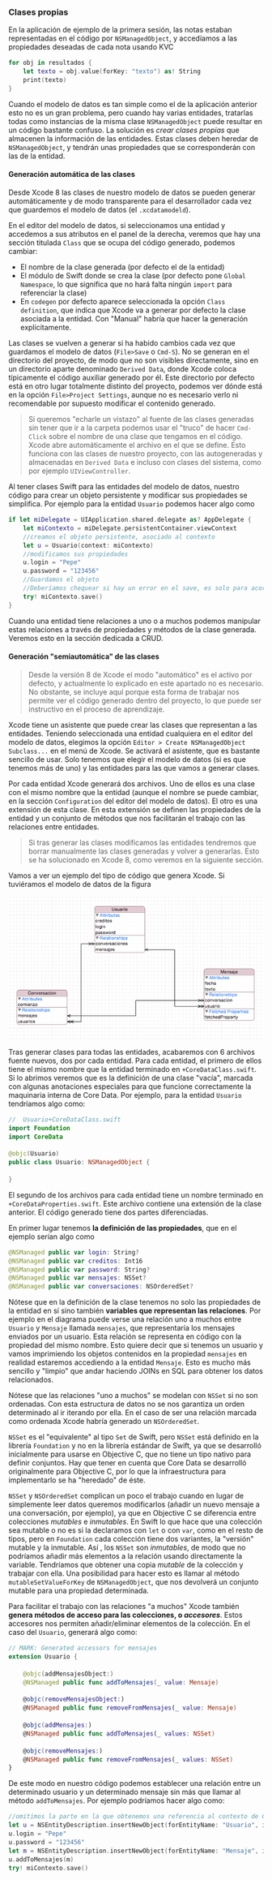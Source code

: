 ### Clases propias

En la aplicación de ejemplo de la primera sesión, las notas estaban representadas en el código por `NSManagedObject`, y accedíamos a las propiedades deseadas de cada nota usando KVC

```swift
for obj in resultados {
	let texto = obj.value(forKey: "texto") as! String
	print(texto)
} 
```

Cuando el modelo de datos es tan simple como el de la aplicación anterior esto no es un gran problema, pero cuando hay varias entidades, tratarlas todas como instancias de la misma clase `NSManagedObject` puede resultar en un código bastante confuso. La solución es *crear clases propias* que almacenen la información de las entidades. Estas clases deben heredar de `NSManagedObject`, y  tendrán unas propiedades que se corresponderán con las de la entidad.


#### Generación automática de las clases

Desde Xcode 8 las clases de nuestro modelo de datos se pueden generar automáticamente y de modo transparente para el desarrollador cada vez que guardemos el modelo de datos (el `.xcdatamodeld`). 

En el editor del modelo de datos, si seleccionamos una entidad y accedemos a sus atributos en el panel de la derecha, veremos que hay una sección titulada `Class` que se ocupa del código generado, podemos cambiar:

- El nombre de la clase generada (por defecto el de la entidad)
- El módulo de Swift donde se crea la clase (por defecto pone `Global Namespace`, lo que significa que no hará falta ningún `import` para referenciar la clase)
- En `codegen` por defecto aparece seleccionada la opción  `Class definition`, que indica que Xcode va a generar por defecto la clase asociada a la entidad. Con "Manual" habría que hacer la generación explícitamente.

Las clases se vuelven a generar si ha habido cambios cada vez que guardamos el modelo de datos (`File>Save` o `Cmd-S`). No se generan en el directorio del proyecto, de modo que no son visibles directamente, sino en un directorio aparte denominado `Derived Data`, donde Xcode coloca típicamente el código auxiliar generado por él. Este directorio por defecto está en otro lugar totalmente distinto del proyecto, podemos ver dónde está en la opción `File>Project Settings`, aunque no es necesario verlo ni recomendable por supuesto modificar el contenido generado.

> Si queremos "echarle un vistazo" al fuente de las clases generadas sin tener que ir a la carpeta podemos usar el "truco" de hacer `Cmd-Click` sobre el nombre de una clase que tengamos en el código. Xcode abre automáticamente el archivo en el que se define. Esto funciona con las clases de nuestro proyecto, con las autogeneradas y almacenadas en `Derived Data` e incluso con clases del sistema, como por ejemplo `UIViewController`.

Al tener clases Swift para las entidades del modelo de datos, nuestro código para crear un objeto persistente y modificar sus propiedades se simplifica. Por ejemplo para la entidad `Usuario` podemos hacer algo como

```swift
if let miDelegate = UIApplication.shared.delegate as? AppDelegate {
    let miContexto = miDelegate.persistentContainer.viewContext
    //creamos el objeto persistente, asociado al contexto
    let u = Usuario(context: miContexto)
    //modificamos sus propiedades
    u.login = "Pepe"
    u.password = "123456"
    //Guardamos el objeto
    //Deberíamos chequear si hay un error en el save, es solo para acortar el ejemplo
    try! miContexto.save()
}
```

Cuando una entidad tiene relaciones a uno o a muchos podemos manipular estas relaciones a través de propiedades y métodos de la clase generada. Veremos esto en la sección dedicada a CRUD.
 
#### Generación "semiautomática" de las clases

> Desde la versión 8 de Xcode el modo "automático" es el activo por defecto, y actualmente lo explicado en este apartado no es necesario. No obstante, se incluye aquí porque esta forma de trabajar nos permite ver el código generado dentro del proyecto, lo que puede ser instructivo en el proceso de aprendizaje.

Xcode tiene un asistente que puede crear las clases que representan a las entidades. Teniendo seleccionada una entidad cualquiera en el  editor del modelo de datos, elegimos la opción `Editor > Create NSManagedObject Subclass...` en el menú de Xcode. Se activará el asistente, que es bastante sencillo de usar. Solo tenemos que elegir el modelo de datos (si es que tenemos más de uno) y las entidades para las que vamos a generar clases.

Por cada entidad Xcode generará dos archivos. Uno de ellos es una clase con el mismo nombre que la entidad (aunque el nombre se puede cambiar, en la sección `Configuration` del editor del modelo de datos). El otro es una extensión de esta clase. En esta extensión se definen las propiedades de la entidad y un conjunto de métodos que nos facilitarán el trabajo con las relaciones entre entidades.

> Si tras generar las clases modificamos las entidades tendremos que borrar manualmente las clases generadas y volver a generarlas. Esto se ha solucionado en Xcode 8, como veremos en la siguiente sección.

Vamos a ver un ejemplo del tipo de código que genera Xcode. Si tuviéramos el modelo de datos de la figura

![](img/graph_datamodel_2.png)

Tras generar clases para todas las entidades, acabaremos con 6 archivos fuente nuevos, dos por cada entidad. Para cada entidad, el primero de ellos tiene el mismo nombre que la entidad terminado en `+CoreDataClass.swift`. Si lo abrimos veremos que es la definición de una clase "vacía", marcada con algunas anotaciones especiales para que funcione correctamente la maquinaria interna de Core Data. Por ejemplo, para la entidad `Usuario` tendríamos algo como:

```swift
//  Usuario+CoreDataClass.swift
import Foundation
import CoreData

@objc(Usuario)
public class Usuario: NSManagedObject {

}
```

El segundo de los archivos para cada entidad tiene un nombre terminado en `+CoreDataProperties.swift`. Este archivo contiene una extensión de la clase anterior. El código generado tiene dos partes diferenciadas.

En primer lugar tenemos **la definición de las propiedades**, que en el ejemplo serían algo como

```swift
@NSManaged public var login: String?
@NSManaged public var creditos: Int16
@NSManaged public var password: String?
@NSManaged public var mensajes: NSSet?
@NSManaged public var conversaciones: NSOrderedSet?
```

Nótese que en la definición de la clase tenemos no solo las propiedades de la entidad en sí sino también **variables que representan las relaciones**. Por ejemplo en el diagrama puede verse una relación uno a muchos entre `Usuario` y `Mensaje` llamada `mensajes`, que representaría los mensajes enviados por un usuario. Esta relación se representa en código con la propiedad del mismo nombre. Esto quiere decir que si tenemos un usuario y vamos imprimiendo los objetos contenidos en la propiedad `mensajes` en realidad estaremos accediendo a la entidad `Mensaje`. Esto es mucho más sencillo y "limpio" que andar haciendo JOINs en SQL para obtener los datos relacionados.

Nótese que las relaciones "uno a muchos" se modelan con `NSSet` si no son ordenadas. Con esta estructura de datos no se nos garantiza un orden determinado al ir iterando por ella. En el caso de ser una relación marcada como ordenada Xcode habría generado un `NSOrderedSet`.

`NSSet` es el "equivalente" al  tipo `Set` de Swift, pero `NSSet` está definido en la librería `Foundation` y no en la librería estándar de Swift, ya que se desarrolló inicialmente para usarse en Objective C, que no tiene un tipo nativo para definir conjuntos. Hay que tener en cuenta que Core Data se desarrolló originalmente para Objective C, por lo que la infraestructura para implementarlo se ha "heredado" de éste.

`NSSet` y `NSOrderedSet` complican un poco el trabajo cuando en lugar de simplemente leer datos queremos modificarlos (añadir un nuevo mensaje a una conversación, por ejemplo), ya que en Objective C se diferencia entre colecciones *mutables* e *inmutables*. En Swift lo que hace que una colección sea mutable o no es si la declaramos con `let` o con `var`, como en el resto de tipos, pero en `Foundation` cada colección tiene dos variantes, la "versión" mutable y la inmutable. Así , los `NSSet` son *inmutables*, de modo que no podríamos añadir más elementos a la relación usando directamente la variable. Tendríamos que obtener una copia *mutable* de la colección y trabajar con ella. Una posibilidad para hacer esto es llamar al método `mutableSetValueForKey` de `NSManagedObject`, que nos devolverá un conjunto mutable para una propiedad determinada.

Para facilitar el trabajo con las relaciones "a muchos" Xcode también **genera métodos de acceso para las colecciones, o *accesores***. Estos accesores nos permiten añadir/eliminar elementos de la colección. En el caso del `Usuario`, generará algo como:

```swift
// MARK: Generated accessors for mensajes
extension Usuario {

    @objc(addMensajesObject:)
    @NSManaged public func addToMensajes(_ value: Mensaje)

    @objc(removeMensajesObject:)
    @NSManaged public func removeFromMensajes(_ value: Mensaje)

    @objc(addMensajes:)
    @NSManaged public func addToMensajes(_ values: NSSet)

    @objc(removeMensajes:)
    @NSManaged public func removeFromMensajes(_ values: NSSet)
}
```

De este modo en nuestro código podemos establecer una relación entre un determinado usuario y un determinado mensaje sin más que llamar al método `addToMensajes`. Por ejemplo podríamos hacer algo como:

```swift
//omitimos la parte en la que obtenemos una referencia al contexto de Core Data
let u = NSEntityDescription.insertNewObject(forEntityName: "Usuario", into: miContexto) as! Usuario
u.login = "Pepe"
u.password = "123456"
let m = NSEntityDescription.insertNewObject(forEntityName: "Mensaje", into: miContexto) as! Mensaje
u.addToMensajes(m)
try! miContexto.save() 
```


